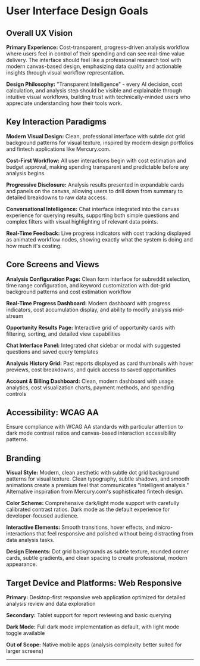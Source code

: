 # User Interface Design Goals

## Overall UX Vision

**Primary Experience:** Cost-transparent, progress-driven analysis workflow where users feel in control of their spending and can see real-time value delivery. The interface should feel like a professional research tool with modern canvas-based design, emphasizing data quality and actionable insights through visual workflow representation.

**Design Philosophy:** "Transparent Intelligence" - every AI decision, cost calculation, and analysis step should be visible and explainable through intuitive visual workflows, building trust with technically-minded users who appreciate understanding how their tools work.

## Key Interaction Paradigms

**Modern Visual Design:** Clean, professional interface with subtle dot grid background patterns for visual texture, inspired by modern design portfolios and fintech applications like Mercury.com.

**Cost-First Workflow:** All user interactions begin with cost estimation and budget approval, making spending transparent and predictable before any analysis begins.

**Progressive Disclosure:** Analysis results presented in expandable cards and panels on the canvas, allowing users to drill down from summary to detailed breakdowns to raw data access.

**Conversational Intelligence:** Chat interface integrated into the canvas experience for querying results, supporting both simple questions and complex filters with visual highlighting of relevant data points.

**Real-Time Feedback:** Live progress indicators with cost tracking displayed as animated workflow nodes, showing exactly what the system is doing and how much it's costing.

## Core Screens and Views

**Analysis Configuration Page:** Clean form interface for subreddit selection, time range configuration, and keyword customization with dot-grid background patterns and cost estimation workflow

**Real-Time Progress Dashboard:** Modern dashboard with progress indicators, cost accumulation display, and ability to modify analysis mid-stream

**Opportunity Results Page:** Interactive grid of opportunity cards with filtering, sorting, and detailed view capabilities

**Chat Interface Panel:** Integrated chat sidebar or modal with suggested questions and saved query templates

**Analysis History Grid:** Past reports displayed as card thumbnails with hover previews, cost breakdowns, and quick access to saved opportunities

**Account & Billing Dashboard:** Clean, modern dashboard with usage analytics, cost visualization charts, payment methods, and spending controls

## Accessibility: WCAG AA

Ensure compliance with WCAG AA standards with particular attention to dark mode contrast ratios and canvas-based interaction accessibility patterns.

## Branding

**Visual Style:** Modern, clean aesthetic with subtle dot grid background patterns for visual texture. Clean typography, subtle shadows, and smooth animations create a premium feel that communicates "intelligent analysis." Alternative inspiration from Mercury.com's sophisticated fintech design.

**Color Scheme:** Comprehensive dark/light mode support with carefully calibrated contrast ratios. Dark mode as the default experience for developer-focused audience.

**Interactive Elements:** Smooth transitions, hover effects, and micro-interactions that feel responsive and polished without being distracting from data analysis tasks.

**Design Elements:** Dot grid backgrounds as subtle texture, rounded corner cards, subtle gradients, and clean spacing to create professional, modern appearance.

## Target Device and Platforms: Web Responsive

**Primary:** Desktop-first responsive web application optimized for detailed analysis review and data exploration

**Secondary:** Tablet support for report reviewing and basic querying

**Dark Mode:** Full dark mode implementation as default, with light mode toggle available

**Out of Scope:** Native mobile apps (analysis complexity better suited for larger screens)

---
